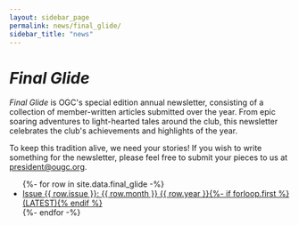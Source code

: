 ```yaml
---
layout: sidebar_page
permalink: news/final_glide/
sidebar_title: "news"
---
```


<title>Final Glide - OUGC</title>

# <i>Final Glide</i>

<i>Final Glide</i> is OGC's special edition annual newsletter, consisting of a collection of member-written articles submitted over the year. From epic soaring adventures to light-hearted tales around the club, this newsletter celebrates the club's achievements and highlights of the year.

To keep this tradition alive, we need your stories! If you wish to write something for the newsletter, please feel free to submit your pieces to us at [president@ougc.org](mailto:president@ougc.org).

<ul>
  {%- for row in site.data.final_glide -%}
    <li>
      <a href="/assets/documents/final_glide/final-glide-{{ row.issue }}.pdf">Issue {{ row.issue }}: {{ row.month }} {{ row.year }}{%- if forloop.first %} (LATEST){% endif %}</a>
    </li>
  {%- endfor -%}
</ul>